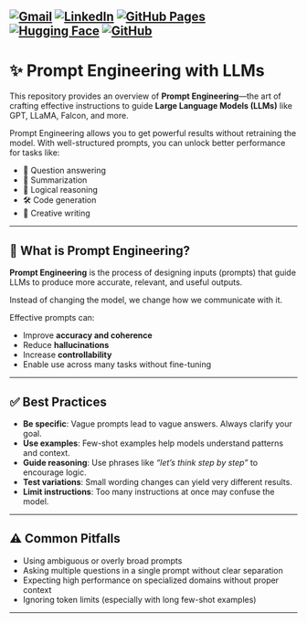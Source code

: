 [![Gmail](https://img.shields.io/badge/Gmail-D14836?logo=gmail&logoColor=white)](mailto:422indani@gmail.com)
[![LinkedIn](https://custom-icon-badges.demolab.com/badge/LinkedIn-0A66C2?logo=linkedin-white&logoColor=fff)](https://www.linkedin.com/in/azzindan1/)
[![GitHub Pages](https://img.shields.io/badge/GitHub%20Pages-121013?logo=github&logoColor=white)](https://azzindani.github.io/)
[![Hugging Face](https://img.shields.io/badge/Hugging%20Face-FFD21E?logo=huggingface&logoColor=000)](https://huggingface.co/Azzindani)
[![GitHub](https://img.shields.io/badge/GitHub-%23121011.svg?logo=github&logoColor=white)](https://github.com/azzindani)
---

# ✨ Prompt Engineering with LLMs

This repository provides an overview of **Prompt Engineering**—the art of crafting effective instructions to guide **Large Language Models (LLMs)** like GPT, LLaMA, Falcon, and more.

Prompt Engineering allows you to get powerful results without retraining the model. With well-structured prompts, you can unlock better performance for tasks like:

- 💬 Question answering  
- 📄 Summarization  
- 🧠 Logical reasoning  
- 🛠 Code generation  
- 🎨 Creative writing  

---

## 🧠 What is Prompt Engineering?

**Prompt Engineering** is the process of designing inputs (prompts) that guide LLMs to produce more accurate, relevant, and useful outputs.

Instead of changing the model, we change how we communicate with it.

Effective prompts can:
- Improve **accuracy and coherence**
- Reduce **hallucinations**
- Increase **controllability**
- Enable use across many tasks without fine-tuning

---

## ✅ Best Practices

- **Be specific**: Vague prompts lead to vague answers. Always clarify your goal.
- **Use examples**: Few-shot examples help models understand patterns and context.
- **Guide reasoning**: Use phrases like *“let’s think step by step”* to encourage logic.
- **Test variations**: Small wording changes can yield very different results.
- **Limit instructions**: Too many instructions at once may confuse the model.

---

## ⚠️ Common Pitfalls

- Using ambiguous or overly broad prompts
- Asking multiple questions in a single prompt without clear separation
- Expecting high performance on specialized domains without proper context
- Ignoring token limits (especially with long few-shot examples)

---
